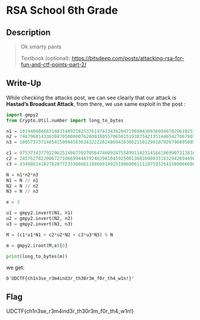 # RSA School 6th Grade

## Description

> Ok smarty pants
>
> Textbook (optional): https://bitsdeep.com/posts/attacking-rsa-for-fun-and-ctf-points-part-2/


## Write-Up

While checking the attacks post, we can see clearly that our attack is **Hastad’s Broadcast Attack**, from there, we use same exploit in the post :

```py
import gmpy2
from Crypto.Util.number import long_to_bytes

n1 = 101940404683148314092182537619741343820471969843093690407029610257328675616822058283838769182645366824344399515353353819793130816183060658423485619280610405015820030833852427722839904501250467628712096873390329778269768535928267751268139550847537802558918336829638018104196299204412108446654522040961058235837
n2 = 74679681433630870500800762600180557065015193875421351446542706780716176492497162177418083881145442405798180136972926938569891311549925115691841878743075457971612412284596645067679716265041006557964732304139958791707676819596277816749996790403481863920999497042537177685582328973044036057708799002206799632839
n3 = 100573737146541590945636341222262486942630621101299107026796895085532038383427686351121611043174306351150423506465657822449930435454418298186213727217811586553728175753616475183671899770943244241792060489168334224998929407994655190387844505675391919259886074847030882822522665949478946576261271617560351054403

c1 = 97537343779229625148677027056474609247558991142314164186990731381686200271313205873978331513371958006472814729940790278407051941118054050488898727496970346225390695886636503944561906013129123265026309468439899500515120214095795129355317613702699593668666568316953844138511954955909885841485099479889646390930
c2 = 24576278220067271066994467924629810459250013881000033163294269449098813322523936249035902376053018982711870235427255440433329932427389544039567565669233834485029769359372962513511622515998222609323796238896382805118053092524445414371375283464954274992561033256478865903093200523624090555295195503883373690124
c3 = 43498624182782877233366661188600199251806006111187593264150806660094635602066978958889784097119800185861182106644332729447880775766543596889805536568073520124279816397528293711624036420976245584445797246515447058638137236091247562611424573156889579663131251891077714114495493898633857254453469780722026012280

N = n1*n2*n3
N1 = N // n1
N2 = N // n2
N3 = N // n3

e = 3

u1 = gmpy2.invert(N1, n1)
u2 = gmpy2.invert(N2, n2)
u3 = gmpy2.invert(N3, n3)

M = (c1*u1*N1 + c2*u2*N2 + c3*u3*N3) % N

m = gmpy2.iroot(M,e)[0]

print(long_to_bytes(m))
```

we get:

```
b'UDCTF{ch1n3se_r3m4ind3r_th30r3m_f0r_th4_w1n!}'
```


## Flag

UDCTF{ch1n3se_r3m4ind3r_th30r3m_f0r_th4_w1n!}
